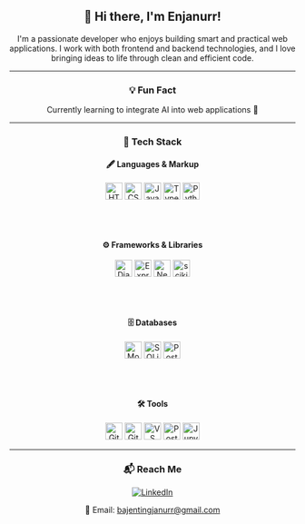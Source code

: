 <div align="center">

## 👋 Hi there, I'm Enjanurr!

I'm a passionate developer who enjoys building smart and practical web applications. I work with both frontend and backend technologies, and I love bringing ideas to life through clean and efficient code.

---

### 💡 Fun Fact

Currently learning to integrate AI into web applications 🤖

---

### 🚀 Tech Stack

#### 🖋️ Languages & Markup  
<img src="https://cdn.jsdelivr.net/gh/devicons/devicon/icons/html5/html5-original.svg" height="30" title="HTML5"/>
<img src="https://cdn.jsdelivr.net/gh/devicons/devicon/icons/css3/css3-original.svg" height="30" title="CSS3"/>
<img src="https://cdn.jsdelivr.net/gh/devicons/devicon/icons/javascript/javascript-original.svg" height="30" title="JavaScript"/>
<img src="https://cdn.jsdelivr.net/gh/devicons/devicon/icons/typescript/typescript-original.svg" height="30" title="TypeScript"/>
<img src="https://cdn.jsdelivr.net/gh/devicons/devicon/icons/python/python-original.svg" height="30" title="Python"/>

<br><br>

#### ⚙️ Frameworks & Libraries  
<img src="https://cdn.jsdelivr.net/gh/devicons/devicon/icons/django/django-plain.svg" height="30" title="Django"/>
<img src="https://cdn.jsdelivr.net/gh/devicons/devicon/icons/express/express-original.svg" height="30" title="Express.js"/>
<img src="https://cdn.jsdelivr.net/gh/devicons/devicon/icons/nextjs/nextjs-original.svg" height="30" title="Next.js"/>
<img src="https://upload.wikimedia.org/wikipedia/commons/0/05/Scikit_learn_logo_small.svg" height="30" title="scikit-learn"/>

<br><br>

#### 🗄️ Databases  
<img src="https://cdn.jsdelivr.net/gh/devicons/devicon/icons/mongodb/mongodb-original.svg" height="30" title="MongoDB"/>
<img src="https://cdn.jsdelivr.net/gh/devicons/devicon/icons/sqlite/sqlite-original.svg" height="30" title="SQLite"/>
<img src="https://cdn.jsdelivr.net/gh/devicons/devicon/icons/postgresql/postgresql-original.svg" height="30" title="PostgreSQL"/>

<br><br>

#### 🛠️ Tools  
<img src="https://cdn.jsdelivr.net/gh/devicons/devicon/icons/git/git-original.svg" height="30" title="Git"/>
<img src="https://cdn.jsdelivr.net/gh/devicons/devicon/icons/github/github-original.svg" height="30" title="GitHub"/>
<img src="https://cdn.jsdelivr.net/gh/devicons/devicon/icons/vscode/vscode-original.svg" height="30" title="VS Code"/>
<img src="https://cdn.jsdelivr.net/gh/devicons/devicon/icons/postman/postman-original.svg" height="30" title="Postman"/>
<img src="https://cdn.jsdelivr.net/gh/devicons/devicon/icons/jupyter/jupyter-original.svg" height="30" title="Jupyter"/>

---

### 📬 Reach Me

<a href="https://www.linkedin.com/in/enjanurr" target="_blank">
  <img src="https://img.shields.io/badge/LinkedIn-blue?logo=linkedin&logoColor=white" title="LinkedIn">
</a>  

📧 Email: bajentingjanurr@gmail.com

</div>
